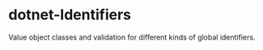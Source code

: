 # dotnet-Identifiers
Value object classes and validation for different kinds of global identifiers.
